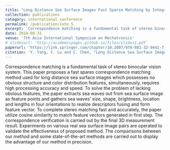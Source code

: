 ```yaml
---
title: "Long Distance Sea Surface Images Fast Sparse Matching by Integrated Feature Vector"
collection: publications
category: international conference
permalink: /publication/inte_5
excerpt: 'Correspondence matching is a fundamental task of stereo binocular vision system...'
date: 2019-08-31
venue: '7th Asia International Symposium on Mechatronics'
# slidesurl: 'http://academicpages.github.io/files/slides1.pdf'
paperurl: 'https://link.springer.com/chapter/10.1007/978-981-32-9441-7_86'
citation: 'Y. Yang, C. Lu and C. Chen, "Long Distance Sea Surface Images Fast Sparse Matching by Integrated Feature Vector," In: Proceedings of the Seventh Asia International Symposium on Mechatronics. Lecture Notes in Electrical Engineering, vol 589. Springer, Singapore.'
---
```


Correspondence matching is a fundamental task of stereo binocular vision system. This paper proposes a fast spares correspondence matching method used for long distance sea surface images which possesses no obvious structure and color distribution features, simultaneously, requires high processing accuracy and speed. To solve the problem of lacking obvious features, the paper extracts sea waves out from sea surface image as feature points and gathers sea waves’ size, shape, brightness, location and lengths in four orientations to realize descriptors fusing and form feature vector. To complete stereo matching fast and accurately, the paper utilize cosine similarity to match feature vectors generated in first step. The correspondence verification is carried out by the final 3D measurement result. Experiments on various real sea surface image pairs are operated to validate the effectiveness of proposed method. The comparisons between our method and some state-of-the-art methods are carried out to display the advantage of our method in precision.